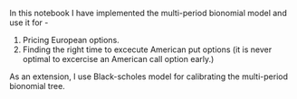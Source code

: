 In this notebook I have implemented the multi-period bionomial model and use it for - 

1. Pricing European options.
2. Finding the right time to excecute American put options (it is never optimal to excercise an American call option early.)

As an extension, I use Black-scholes model for calibrating the multi-period bionomial tree.